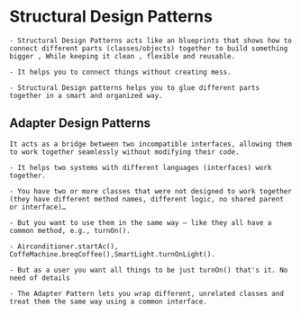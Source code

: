 # Structural Design Patterns 
    
    - Structural Design Patterns acts like an blueprints that shows how to connect different parts (classes/objects) together to build something bigger , While keeping it clean , flexible and reusable.

    - It helps you to connect things without creating mess.

    - Structural Design patterns helps you to glue different parts together in a smart and organized way.

## Adapter Design Patterns 

    It acts as a bridge between two incompatible interfaces, allowing them to work together seamlessly without modifying their code.

    - It helps two systems with different languages (interfaces) work together.
    
    - You have two or more classes that were not designed to work together (they have different method names, different logic, no shared parent or interface)…

    - But you want to use them in the same way — like they all have a common method, e.g., turnOn(). 
    
    - Airconditioner.startAc(), CoffeMachine.breqCoffee(),SmartLight.turnOnLight(). 

    - But as a user you want all things to be just turnOn() that's it. No need of details 

    - The Adapter Pattern lets you wrap different, unrelated classes and treat them the same way using a common interface.
